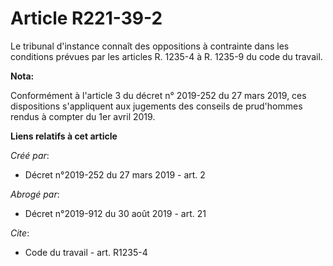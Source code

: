 # Article R221-39-2

Le tribunal d'instance connaît des oppositions à contrainte dans les conditions prévues par les articles R. 1235-4 à R.
1235-9 du code du travail.

**Nota:**

Conformément à l'article 3 du décret n° 2019-252 du 27 mars 2019, ces dispositions s'appliquent aux jugements des conseils de
prud'hommes rendus à compter du 1er avril 2019.

**Liens relatifs à cet article**

_Créé par_:

  - Décret n°2019-252 du 27 mars 2019 - art. 2

_Abrogé par_:

  - Décret n°2019-912 du 30 août 2019 - art. 21

_Cite_:

  - Code du travail - art. R1235-4
